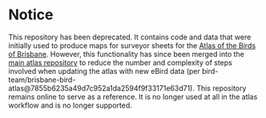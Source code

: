 # Notice

This repository has been deprecated. It contains code and data that were initially used to produce maps for surveyor sheets for the [Atlas of the Birds of Brisbane](https://brisbanebirds.com). However, this functionality has since been merged into the [main atlas repository](https://github.com/bird-team/brisbane-bird-atlas) to reduce the number and complexity of steps involved when updating the atlas with new eBird data (per bird-team/brisbane-bird-atlas@7855b6235a49d7c952a1da2594f9f33171e63d71). This repository remains online to serve as a reference. It is no longer used at all in the atlas workflow and is no longer supported.

